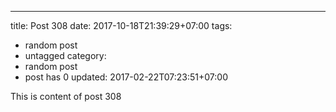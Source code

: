 ---
title: Post 308
date: 2017-10-18T21:39:29+07:00
tags:
  - random post
  - untagged
category:
  - random post
  - post has 0
updated: 2017-02-22T07:23:51+07:00

This is content of post 308